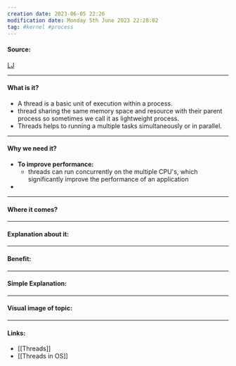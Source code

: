 ```yaml
---
creation date: 2023-06-05 22:26
modification date: Monday 5th June 2023 22:28:02
tag: #kernel #process 
---
```


#### Source:
[LJ](https://linuxjourney.com/lesson/process-threads)

-----------------------------------------------------
#### What is it?

* A thread is a basic unit of execution within a process.
* thread sharing the same memory space and resource with their parent process so sometimes we call it as lightweight process.
* Threads helps to running a multiple tasks simultaneously or in parallel.
-----------------------------------------------------
#### Why we need it?

* **To improve performance:**
	* threads can run concurrently on the multiple CPU's, which significantly improve the performance of an application
* 
-----------------------------------------------------
#### Where it comes?


-----------------------------------------------------
#### Explanation about it:


-----------------------------------------------------
#### Benefit:


-----------------------------------------------------
#### Simple Explanation:


-----------------------------------------------------
#### Visual image of topic:


-----------------------------------------------------

#### Links:
* [[Threads]]
* [[Threads in OS]]